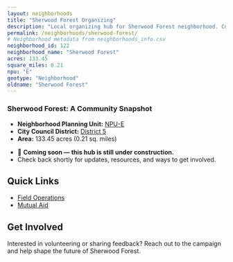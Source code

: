 ```yaml
---
layout: neighborhoods
title: "Sherwood Forest Organizing"
description: "Local organizing hub for Sherwood Forest neighborhood. Connect with field operations, mutual aid, and community organizing efforts."
permalink: /neighborhoods/sherwood-forest/
# Neighborhood metadata from neighborhoods_info.csv
neighborhood_id: 122
neighborhood_name: "Sherwood Forest"
acres: 133.45
square_miles: 0.21
npu: "E"
geotype: "Neighborhood"
oldname: "Sherwood Forest"
---
```


### **Sherwood Forest: A Community Snapshot**

  * **Neighborhood Planning Unit:** [NPU-E](https://www.atlantaga.gov/government/departments/city-planning/neighborhood-planning-units/neighborhood-and-npu-contacts)
  * **City Council District:** [District 5](https://citycouncil.atlantaga.gov/council-members/antonio-lewis)
  * **Area:** 133.45 acres (0.21 sq. miles)

- 🚧 **Coming soon — this hub is still under construction.**
- Check back shortly for updates, resources, and ways to get involved.

## Quick Links

- [Field Operations](./field-ops/)
- [Mutual Aid](./mutual-aid/)

## Get Involved

Interested in volunteering or sharing feedback? Reach out to the campaign and help shape the future of Sherwood Forest.
